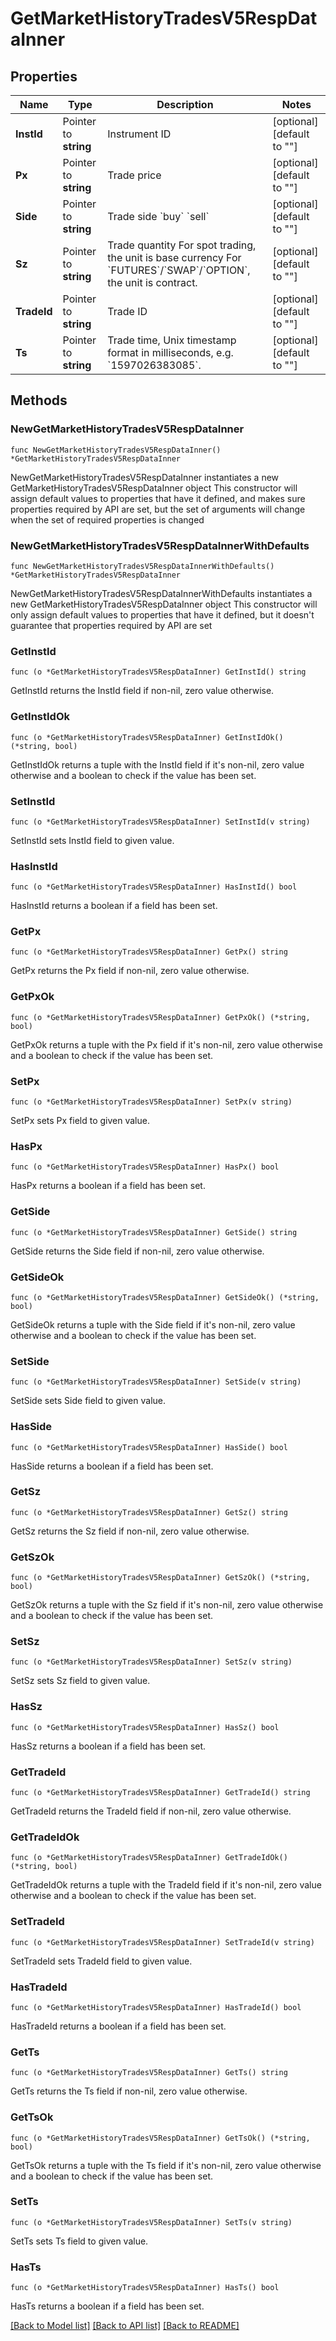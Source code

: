 # GetMarketHistoryTradesV5RespDataInner

## Properties

Name | Type | Description | Notes
------------ | ------------- | ------------- | -------------
**InstId** | Pointer to **string** | Instrument ID | [optional] [default to ""]
**Px** | Pointer to **string** | Trade price | [optional] [default to ""]
**Side** | Pointer to **string** | Trade side   &#x60;buy&#x60;    &#x60;sell&#x60; | [optional] [default to ""]
**Sz** | Pointer to **string** | Trade quantity   For spot trading, the unit is base currency  For &#x60;FUTURES&#x60;/&#x60;SWAP&#x60;/&#x60;OPTION&#x60;, the unit is contract. | [optional] [default to ""]
**TradeId** | Pointer to **string** | Trade ID | [optional] [default to ""]
**Ts** | Pointer to **string** | Trade time, Unix timestamp format in milliseconds, e.g. &#x60;1597026383085&#x60;. | [optional] [default to ""]

## Methods

### NewGetMarketHistoryTradesV5RespDataInner

`func NewGetMarketHistoryTradesV5RespDataInner() *GetMarketHistoryTradesV5RespDataInner`

NewGetMarketHistoryTradesV5RespDataInner instantiates a new GetMarketHistoryTradesV5RespDataInner object
This constructor will assign default values to properties that have it defined,
and makes sure properties required by API are set, but the set of arguments
will change when the set of required properties is changed

### NewGetMarketHistoryTradesV5RespDataInnerWithDefaults

`func NewGetMarketHistoryTradesV5RespDataInnerWithDefaults() *GetMarketHistoryTradesV5RespDataInner`

NewGetMarketHistoryTradesV5RespDataInnerWithDefaults instantiates a new GetMarketHistoryTradesV5RespDataInner object
This constructor will only assign default values to properties that have it defined,
but it doesn't guarantee that properties required by API are set

### GetInstId

`func (o *GetMarketHistoryTradesV5RespDataInner) GetInstId() string`

GetInstId returns the InstId field if non-nil, zero value otherwise.

### GetInstIdOk

`func (o *GetMarketHistoryTradesV5RespDataInner) GetInstIdOk() (*string, bool)`

GetInstIdOk returns a tuple with the InstId field if it's non-nil, zero value otherwise
and a boolean to check if the value has been set.

### SetInstId

`func (o *GetMarketHistoryTradesV5RespDataInner) SetInstId(v string)`

SetInstId sets InstId field to given value.

### HasInstId

`func (o *GetMarketHistoryTradesV5RespDataInner) HasInstId() bool`

HasInstId returns a boolean if a field has been set.

### GetPx

`func (o *GetMarketHistoryTradesV5RespDataInner) GetPx() string`

GetPx returns the Px field if non-nil, zero value otherwise.

### GetPxOk

`func (o *GetMarketHistoryTradesV5RespDataInner) GetPxOk() (*string, bool)`

GetPxOk returns a tuple with the Px field if it's non-nil, zero value otherwise
and a boolean to check if the value has been set.

### SetPx

`func (o *GetMarketHistoryTradesV5RespDataInner) SetPx(v string)`

SetPx sets Px field to given value.

### HasPx

`func (o *GetMarketHistoryTradesV5RespDataInner) HasPx() bool`

HasPx returns a boolean if a field has been set.

### GetSide

`func (o *GetMarketHistoryTradesV5RespDataInner) GetSide() string`

GetSide returns the Side field if non-nil, zero value otherwise.

### GetSideOk

`func (o *GetMarketHistoryTradesV5RespDataInner) GetSideOk() (*string, bool)`

GetSideOk returns a tuple with the Side field if it's non-nil, zero value otherwise
and a boolean to check if the value has been set.

### SetSide

`func (o *GetMarketHistoryTradesV5RespDataInner) SetSide(v string)`

SetSide sets Side field to given value.

### HasSide

`func (o *GetMarketHistoryTradesV5RespDataInner) HasSide() bool`

HasSide returns a boolean if a field has been set.

### GetSz

`func (o *GetMarketHistoryTradesV5RespDataInner) GetSz() string`

GetSz returns the Sz field if non-nil, zero value otherwise.

### GetSzOk

`func (o *GetMarketHistoryTradesV5RespDataInner) GetSzOk() (*string, bool)`

GetSzOk returns a tuple with the Sz field if it's non-nil, zero value otherwise
and a boolean to check if the value has been set.

### SetSz

`func (o *GetMarketHistoryTradesV5RespDataInner) SetSz(v string)`

SetSz sets Sz field to given value.

### HasSz

`func (o *GetMarketHistoryTradesV5RespDataInner) HasSz() bool`

HasSz returns a boolean if a field has been set.

### GetTradeId

`func (o *GetMarketHistoryTradesV5RespDataInner) GetTradeId() string`

GetTradeId returns the TradeId field if non-nil, zero value otherwise.

### GetTradeIdOk

`func (o *GetMarketHistoryTradesV5RespDataInner) GetTradeIdOk() (*string, bool)`

GetTradeIdOk returns a tuple with the TradeId field if it's non-nil, zero value otherwise
and a boolean to check if the value has been set.

### SetTradeId

`func (o *GetMarketHistoryTradesV5RespDataInner) SetTradeId(v string)`

SetTradeId sets TradeId field to given value.

### HasTradeId

`func (o *GetMarketHistoryTradesV5RespDataInner) HasTradeId() bool`

HasTradeId returns a boolean if a field has been set.

### GetTs

`func (o *GetMarketHistoryTradesV5RespDataInner) GetTs() string`

GetTs returns the Ts field if non-nil, zero value otherwise.

### GetTsOk

`func (o *GetMarketHistoryTradesV5RespDataInner) GetTsOk() (*string, bool)`

GetTsOk returns a tuple with the Ts field if it's non-nil, zero value otherwise
and a boolean to check if the value has been set.

### SetTs

`func (o *GetMarketHistoryTradesV5RespDataInner) SetTs(v string)`

SetTs sets Ts field to given value.

### HasTs

`func (o *GetMarketHistoryTradesV5RespDataInner) HasTs() bool`

HasTs returns a boolean if a field has been set.


[[Back to Model list]](../README.md#documentation-for-models) [[Back to API list]](../README.md#documentation-for-api-endpoints) [[Back to README]](../README.md)


